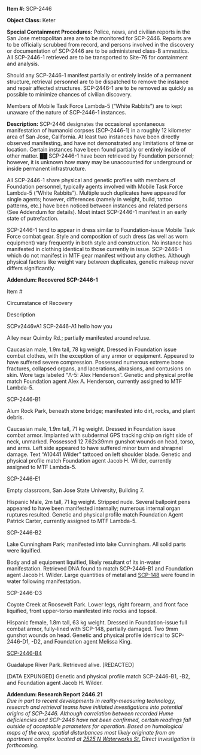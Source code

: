 **Item #:** SCP-2446

**Object Class:** Keter

**Special Containment Procedures:** Police, news, and civilian reports in the San Jose metropolitan area are to be monitored for SCP-2446. Reports are to be officially scrubbed from record, and persons involved in the discovery or documentation of SCP-2446 are to be administered class-B amnestics. All SCP-2446-1 retrieved are to be transported to Site-76 for containment and analysis.

Should any SCP-2446-1 manifest partially or entirely inside of a permanent structure, retrieval personnel are to be dispatched to remove the instance and repair affected structures. SCP-2446-1 are to be removed as quickly as possible to minimize chances of civilian discovery.

Members of Mobile Task Force Lambda-5 (“White Rabbits”) are to kept unaware of the nature of SCP-2446-1 instances.

**Description:** SCP-2446 designates the occasional spontaneous manifestation of humanoid corpses (SCP-2446-1) in a roughly 12 kilometer area of San Jose, California. At least two instances have been directly observed manifesting, and have not demonstrated any limitations of time or location. Certain instances have been found partially or entirely inside of other matter. ██ SCP-2446-1 have been retrieved by Foundation personnel; however, it is unknown how many may be unaccounted for underground or inside permanent infrastructure.

All SCP-2446-1 share physical and genetic profiles with members of Foundation personnel, typically agents involved with Mobile Task Force Lambda-5 (“White Rabbits”). Multiple such duplicates have appeared for single agents; however, differences (namely in weight, build, tattoo patterns, etc.) have been noticed between instances and related persons (See Addendum for details). Most intact SCP-2446-1 manifest in an early state of putrefaction.

SCP-2446-1 tend to appear in dress similar to Foundation-issue Mobile Task Force combat gear. Style and composition of such dress (as well as worn equipment) vary frequently in both style and construction. No instance has manifested in clothing identical to those currently in issue. SCP-2446-1 which do not manifest in MTF gear manifest without any clothes. Although physical factors like weight vary between duplicates, genetic makeup never differs significantly.

**Addendum: Recovered SCP-2446-1**  

Item #

Circumstance of Recovery

Description

SCPv2446vA1 SCP-2446-A1 hello how you

Alley near Quimby Rd.; partially manifested around refuse.

Caucasian male, 1.9m tall, 78 kg weight. Dressed in Foundation issue combat clothes, with the exception of any armor or equipment. Appeared to have suffered severe compression. Possessed numerous extreme bone fractures, collapsed organs, and lacerations, abrasions, and contusions on skin. Wore tags labeled “Λ-5: Alex Henderson”. Genetic and physical profile match Foundation agent Alex A. Henderson, currently assigned to MTF Lambda-5.

SCP-2446-B1

Alum Rock Park, beneath stone bridge; manifested into dirt, rocks, and plant debris.

Caucasian male, 1.9m tall, 71 kg weight. Dressed in Foundation issue combat armor. Implanted with subdermal GPS tracking chip on right side of neck, unmarked. Possessed 12 7.62x39mm gunshot wounds on head, torso, and arms. Left side appeared to have suffered minor burn and shrapnel damage. Text “A10441 Wilder” tattooed on left shoulder blade. Genetic and physical profile match Foundation agent Jacob H. Wilder, currently assigned to MTF Lambda-5.

SCP-2446-E1

Empty classroom, San Jose State University, Building 7.

Hispanic Male, 2m tall, 71 kg weight. Stripped nude. Several ballpoint pens appeared to have been manifested internally; numerous internal organ ruptures resulted. Genetic and physical profile match Foundation Agent Patrick Carter, currently assigned to MTF Lambda-5.

SCP-2446-B2

Lake Cunningham Park; manifested into lake Cunningham. All solid parts were liquified.

Body and all equipment liquified, likely resultant of its in-water manifestation. Retrieved DNA found to match SCP-2446-B1 and Foundation agent Jacob H. Wilder. Large quantities of metal and [SCP-148](/scp-148) were found in water following manifestation.

SCP-2446-D3

Coyote Creek at Roosevelt Park. Lower legs, right forearm, and front face liquified, front upper-torso manifested into rocks and topsoil.

Hispanic female, 1.8m tall, 63 kg weight. Dressed in Foundation-issue full combat armor, fully-lined with SCP-148, partially damaged. Two 9mm gunshot wounds on head. Genetic and physical profile identical to SCP-2446-D1, -D2, and Foundation agent Melissa King.

[SCP-2446-B4](/scp-2446-interview)

Guadalupe River Park. Retrieved alive. \[REDACTED\]

\[DATA EXPUNGED\] Genetic and physical profile match SCP-2446-B1, -B2, and Foundation agent Jacob H. Wilder.

**Addendum: Research Report 2446.21**  
_Due in part to recent developments in reality-measuring technology, research and retrieval teams have initiated investigations into potential origins of SCP-2446. Although correlation between recorded Hume deficiencies and SCP-2446 have not been confirmed, certain readings fall outside of acceptable parameters for operation. Based on humological maps of the area, spatial disturbances most likely originate from an apartment complex located at [2525 N Waterworks St.](/north-waterworks) Direct investigation is forthcoming._